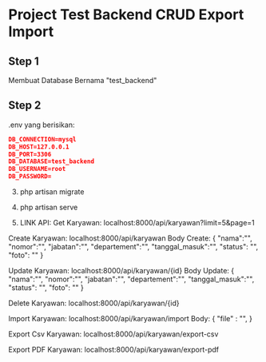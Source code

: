 # Project Test Backend CRUD Export Import

## Step 1
Membuat Database Bernama "test_backend"

## Step 2
.env yang berisikan:
```json
DB_CONNECTION=mysql
DB_HOST=127.0.0.1
DB_PORT=3306
DB_DATABASE=test_backend
DB_USERNAME=root
DB_PASSWORD=
```


3. php artisan migrate

4. php artisan serve

5. LINK API:
Get Karyawan:
localhost:8000/api/karyawan?limit=5&page=1

Create Karyawan:
localhost:8000/api/karyawan
Body Create: {
	"nama":"",
	"nomor":"",
	"jabatan":"",
	"departement":"",
	"tanggal_masuk":"",
    "status": "",
    "foto": ""
}

Update Karyawan:
localhost:8000/api/karyawan/{id}
Body Update: {
    "nama":"",
	"nomor":"",
	"jabatan":"",
	"departement":"",
	"tanggal_masuk":"",
    "status": "",
    "foto": ""
}

Delete Karyawan: 
localhost:8000/api/karyawan/{id}


Import Karyawan: 
localhost:8000/api/karyawan/import
Body: {
    "file" : "",
}

Export Csv Karyawan: 
localhost:8000/api/karyawan/export-csv

Export PDF Karyawan: 
localhost:8000/api/karyawan/export-pdf
